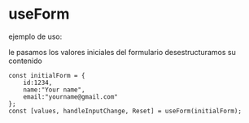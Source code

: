 # useForm

ejemplo de uso:

le pasamos los valores iniciales del formulario
desestructuramos su contenido
```
const initialForm = {
    id:1234,
    name:"Your name",
    email:"yourname@gmail.com"
};
const [values, handleInputChange, Reset] = useForm(initialForm);
```